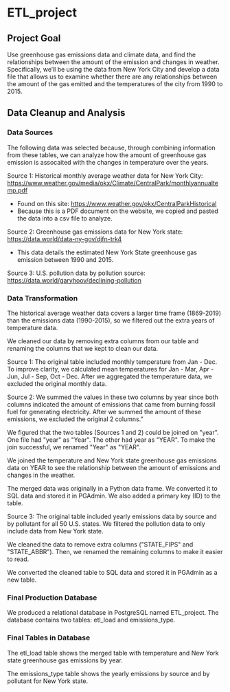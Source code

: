 # ETL_project #

## Project Goal ##
Use greenhouse gas emissions data and climate data, and find the relationships between the amount of the emission and changes in weather. Specifically, we’ll be using the data from New York City and develop a data file that allows us to examine whether there are any relationships between the amount of the gas emitted and the temperatures of the city from 1990 to 2015.

## Data Cleanup and Analysis ##

### Data Sources ###

The following data was selected because, through combining information from these tables, we can analyze how the amount of greenhouse gas emission is assocaited with the changes in temperature over the years.

Source 1: Historical monthly average weather data for New York City: https://www.weather.gov/media/okx/Climate/CentralPark/monthlyannualtemp.pdf
* Found on this site: https://www.weather.gov/okx/CentralParkHistorical
* Because this is a PDF document on the website, we copied and pasted the data into a csv file to analyze.

Source 2: Greenhouse gas emissions data for New York state: https://data.world/data-ny-gov/djfn-trk4
* This data details the estimated New York State greenhouse gas emission between 1990 and 2015.

Source 3: U.S. pollution data by pollution source: https://data.world/garyhoov/declining-pollution

### Data Transformation ###
The historical average weather data covers a larger time frame (1869-2019) than the emissions data (1990-2015), so we filtered out the extra years of temperature data.


We cleaned our data by removing extra columns from our table and renaming the columns that we kept to clean our data.

Source 1:
The original table included monthly temperature from Jan - Dec. To improve clarity, we calculated mean temperatures for Jan - Mar, Apr - Jun, Jul - Sep, Oct - Dec. After we aggregated the temperature data, we excluded the original monthly data.

Source 2:
We summed the values in these two columns by year since both columns indicated the amount of emissions that came from burning fossil fuel for generating electricity. After we summed the amount of these emissions, we excluded the original 2 columns.”

We figured that the two tables (Sources 1 and 2) could be joined on "year". One file had "year" as "Year". The other had year as "YEAR". To make the join successful, we renamed "Year" as "YEAR".

We joined the temperature and New York state greenhouse gas emissions data on YEAR to see the relationship between the amount of emissions and changes in the weather.

The merged data was originally in a Python data frame. We converted it to SQL data and stored it in PGAdmin. We also added a primary key (ID) to the table.

Source 3:
The original table included yearly emissions data by source and by pollutant for all 50 U.S. states. We filtered the pollution data to only include data from New York state.

We cleaned the data to remove extra columns ("STATE_FIPS" and "STATE_ABBR"). Then, we renamed the remaining columns to make it easier to read.

We converted the cleaned table to SQL data and stored it in PGAdmin as a new table.


### Final Production Database ###
We produced a relational database in PostgreSQL named ETL_project. The database contains two tables: etl_load and emissions_type.

### Final Tables in Database ###
The etl_load table shows the merged table with temperature and New York state greenhouse gas emissions by year.

The emissions_type table shows the yearly emissions by source and by pollutant for New York state.
